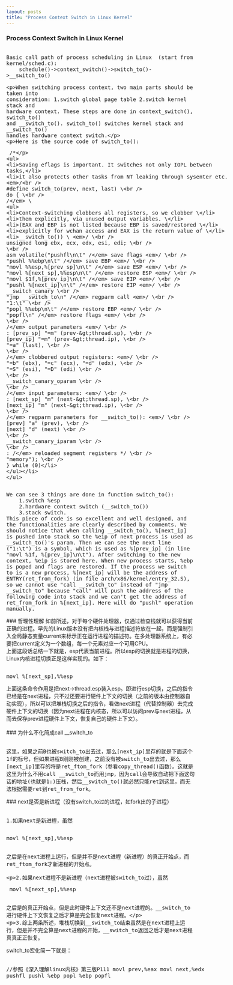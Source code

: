 ```yaml
---
layout: posts
title: "Process Context Switch in Linux Kernel"
---
```


### Process Context Switch in Linux Kernel
<xmp style="white-space: pre-wrap; word-wrap: break-word; font-size: 14px;">
Basic call path of process scheduling in Linux  (start from kernel/sched.c):
    schedule()->context_switch()->switch_to()->__switch_to()
 
When switching process context, two main parts should be taken into consideration:
	1.switch global page table 
	2.switch kernel stack and hardware context.
These steps are done in context_switch(), switch_to() and __switch_to(). switch_to() switches kernel stack and __switch_to() handles hardware context switch.
 
Here is the source code of switch_to():
</xmp>
<xmp class="prettyprint linenums">
/* 
* Saving eflags is important. It switches not only IOPL between tasks, 
* it also protects other tasks from NT leaking through sysenter etc. 
*/  
#define switch_to(prev, next, last)                    \  
do {                                    \  
    /*                                \ 
     * Context-switching clobbers all registers, so we clobber    \ 
     * them explicitly, via unused output variables.        \ 
     * (EAX and EBP is not listed because EBP is saved/restored    \ 
     * explicitly for wchan access and EAX is the return value of    \ 
     * __switch_to())                        \ 
     */                                \  
    unsigned long ebx, ecx, edx, esi, edi;                \  
                                    \  
    asm volatile("pushfl\n\t"        /* save    flags */    \  
             "pushl %%ebp\n\t"        /* save    EBP   */    \  
             "movl %%esp,%[prev_sp]\n\t"    /* save    ESP   */ \  
             "movl %[next_sp],%%esp\n\t"    /* restore ESP   */ \  
             "movl $1f,%[prev_ip]\n\t"    /* save    EIP   */    \  
             "pushl %[next_ip]\n\t"    /* restore EIP   */    \  
             __switch_canary                    \  
             "jmp __switch_to\n"    /* regparm call  */    \  
             "1:\t"                        \  
             "popl %%ebp\n\t"        /* restore EBP   */    \  
             "popfl\n"            /* restore flags */    \  
                                    \  
             /* output parameters */                \  
             : [prev_sp] "=m" (prev->thread.sp),        \  
               [prev_ip] "=m" (prev->thread.ip),        \  
               "=a" (last),                    \  
                                    \  
               /* clobbered output registers: */        \  
               "=b" (ebx), "=c" (ecx), "=d" (edx),        \  
               "=S" (esi), "=D" (edi)                \  
                                           \  
               __switch_canary_oparam                \  
                                    \  
               /* input parameters: */                \  
             : [next_sp]  "m" (next->thread.sp),        \  
               [next_ip]  "m" (next->thread.ip),        \  
                                           \  
               /* regparm parameters for __switch_to(): */    \  
               [prev]     "a" (prev),                \  
               [next]     "d" (next)                \  
                                    \  
               __switch_canary_iparam                \  
                                    \  
             : /* reloaded segment registers */            \  
            "memory");                    \  
} while (0)
</xmp>
<xmp style="white-space: pre-wrap; word-wrap: break-word; font-size: 14px;">
We can see 3 things are done in function switch_to(): 
	1.switch %esp
	2.hardware context switch (__switch_to())
	3.stack switch. 
This piece of code is so excellent and well designed, and the functionalities are clearly described by comments. We should notice that when calling __switch_to(), %[next_ip] is pushed into stack so the %eip of next process is used as __switch_to()'s param. Then we can see the next line ("1:\t") is a symbol, which is used as %[prev_ip] (in line "movl %1f, %[prev_ip]\n\t"). After switching to the new context, %eip is stored here. When new process starts, %ebp is poped and flags are restored. If the process we switch to is a new process, %[next_ip] will be the address of ENTRY(ret_from_fork) (in file arch/x86/kernel/entry_32.S), so we cannot use "call __switch_to" instead of "jmp __switch_to" because "call" will push the address of the following code into stack and we can't get the address of ret_from_fork in %[next_ip]. Here will do "pushl" operation manually.
</xmp>
### 哲理性理解
如前所述，对于每个硬件处理器，仅通过检查栈就可以获得当前正确的进程。早先的Linux版本没有把内核栈与进程描述符放在一起，而是强制引入全局静态变量current来标示正在运行进程的描述符。在多处理器系统上，有必要把current定义为一个数组，每一个元素对应一个可用CPU。<br>
上面这段话总结一下就是，esp代表当前进程。所以esp的切换就是进程的切换，Linux内核进程切换正是这样实现的。如下：<br>
<xmp class="prettyprint linenums">
movl %[next_sp],%%esp
</xmp>
上面这条命令作用是把next->thread.esp装入esp。即进行esp切换，之后的指令已经是在next进程，只不过还要进行硬件上下文的切换（之前的版本由控制器自动实现），所以可以把堆栈切换之后的指令，看做next进程（代替控制器）去完成硬件上下文的切换（因为next进程在内核态，所以可以访问prev与next进程，从而去保存prev进程硬件上下文，恢复自己的硬件上下文）。<br><br>
### 为什么不化简成call __switch_to
<xmp style="white-space: pre-wrap; word-wrap: break-word; font-size: 14px;">
这里，如果之前B也被switch_to出去过，那么[next_ip]里存的就是下面这个1f的标号，但如果进程B刚刚被创建，之前没有被switch_to出去过，那么[next_ip]里存的将是ret_ftom_fork（参看copy_thread()函数）。这就是这里为什么不用call __switch_to而用jmp，因为call会导致自动把下面这句话的地址(也就是1:)压栈，然后__switch_to()就必然只能ret到这里，而无法根据需要ret到ret_from_fork。
</xmp>
### next是否是新进程（没有switch_to过的进程，如fork出的子进程）
<xmp style="white-space: pre-wrap; word-wrap: break-word; font-size: 14px;">
1.如果next是新进程，虽然
</xmp>
<xmp class="prettyprint linenums">
movl %[next_sp],%%esp
</xmp>
<xmp style="white-space: pre-wrap; word-wrap: break-word; font-size: 14px;">
之后是在next进程上运行，但是并不是next进程（新进程）的真正开始点，而ret_ftom_fork才新进程的开始点。

2.如果next进程不是新进程（next进程被switch_to过），虽然
</xmp>
<xmp class="prettyprint linenums">
movl %[next_sp],%%esp
</xmp>
<xmp style="white-space: pre-wrap; word-wrap: break-word; font-size: 14px;">
之后是的真正开始点，但是此时硬件上下文还不是next进程的。__switch_to进行硬件上下文恢复之后才算是完全恢复next进程。

3.综上两条所述，堆栈切换到__switch_to结束虽然是在next进程上运行，但是并不完全算是next进程的开始，__switch_to返回之后才是next进程真真正正恢复。
</xmp>
switch_to宏化简一下就是：
<xmp class="prettyprint linenums">
	//参照《深入理解linux内核》第三版P111
	movl prev,%eax
	movl next,%edx
	pushfl
	pushl %ebp
	popl %ebp
	popfl
</xmp>